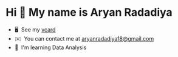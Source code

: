 Hi 👋 My name is Aryan Radadiya
===============================

* 🖥️  See my [vcard](http://aryanrada.github.io)
* ✉️  You can contact me at [aryanradadiya18@gmail.com](mailto:aryanradadiya18@gmail.com)
* 🧠  I'm learning Data Analysis
